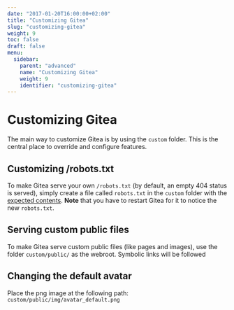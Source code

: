```yaml
---
date: "2017-01-20T16:00:00+02:00"
title: "Customizing Gitea"
slug: "customizing-gitea"
weight: 9
toc: false
draft: false
menu:
  sidebar:
    parent: "advanced"
    name: "Customizing Gitea"
    weight: 9
    identifier: "customizing-gitea"
---
```


# Customizing Gitea

The main way to customize Gitea is by using the `custom` folder. This is the central place to override and configure features.

## Customizing /robots.txt

To make Gitea serve your own `/robots.txt` (by default, an empty 404 status is served), simply create a file called `robots.txt` in the `custom` folder with the [expected contents](http://www.robotstxt.org/). **Note** that you have to restart Gitea for it to notice the new `robots.txt`.

## Serving custom public files

To make Gitea serve custom public files (like pages and images), use the folder `custom/public/` as the webroot. Symbolic links will be followed

## Changing the default avatar

Place the png image at the following path: `custom/public/img/avatar_default.png`
